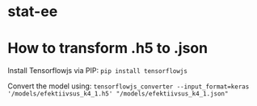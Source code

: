 # stat-ee

# How to transform .h5 to .json

Install Tensorflowjs via PIP: `pip install tensorflowjs`

Convert the model using: `tensorflowjs_converter --input_format=keras '/models/efektiivsus_k4_1.h5' "/models/efektiivsus_k4_1.json"`
